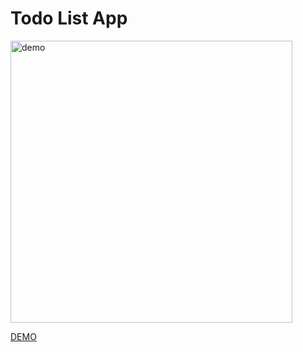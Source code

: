 # Todo List App

<img width="451" alt="demo" src="https://user-images.githubusercontent.com/20063249/115539366-7af8fc80-a2cf-11eb-969a-f75e01b3c8bb.png">

[DEMO](https://yuniniwu.github.io/todo-list-hooks/)
